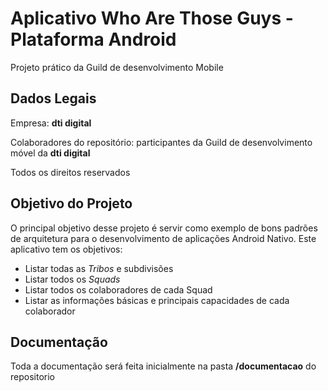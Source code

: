 # Aplicativo Who Are Those Guys - Plataforma Android
Projeto prático da Guild de desenvolvimento Mobile

## Dados Legais
Empresa: **dti digital**

Colaboradores do repositório: participantes da Guild de desenvolvimento móvel da **dti digital**

Todos os direitos reservados


## Objetivo do Projeto
O principal objetivo desse projeto é servir como exemplo de bons padrões de arquitetura para o desenvolvimento de aplicações Android Nativo.
Este aplicativo tem os objetivos:
* Listar todas as _Tribos_  e subdivisões
* Listar todos os _Squads_ 
* Listar todos os colaboradores de cada Squad 
* Listar as informações básicas e principais capacidades de cada colaborador


## Documentação
Toda a documentação será feita inicialmente na pasta **/documentacao** do repositorio
